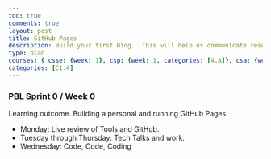 ```yaml
---
toc: true
comments: true
layout: post
title: GitHub Pages
description: Build your first Blog.  This will help us communicate results.
type: plan
courses: { csse: {week: 1}, csp: {week: 1, categories: [4.A]}, csa: {week: 0} }
categories: [C1.4]
---
```


### PBL Sprint 0 / Week 0
Learning outcome. Building a personal and running GitHub Pages.
- Monday: Live review of Tools and GitHub.
- Tuesday through Thursday: Tech Talks and work.
- Wednesday: Code, Code, Coding
